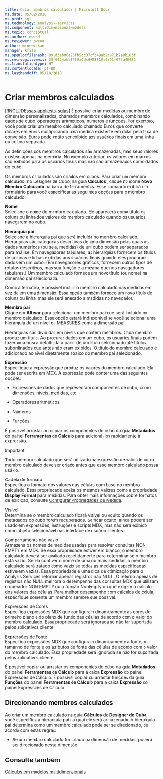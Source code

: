 ```yaml
---
title: Criar membros calculados | Microsoft Docs
ms.date: 05/02/2018
ms.prod: sql
ms.technology: analysis-services
ms.component: multidimensional-models
ms.topic: conceptual
ms.author: owend
ms.reviewer: owend
author: minewiskan
manager: kfile
ms.openlocfilehash: 991d3ab86e23fb5cc37cf349ab2c971b2e9b163f
ms.sourcegitcommit: 38f8824abb6760a9dc6953f10a6c91f97fa48432
ms.translationtype: HT
ms.contentlocale: pt-BR
ms.lasthandoff: 05/10/2018
---
```

# <a name="create-calculated-members"></a>Criar membros calculados
[!INCLUDE[ssas-appliesto-sqlas](../../includes/ssas-appliesto-sqlas.md)]
  É possível criar medidas ou membro de dimensão personalizados, chamados membros calculados, combinando dados de cubo, operadores aritméticos, números e funções. Por exemplo, você pode criar um membro calculado chamado Euros que converte dólares em euros multiplicando uma medida existente em dólar pela taxa de conversão. Euros pode então ser exibido aos usuários finais em uma linha ou coluna separada.  
  
 As definições dos membros calculados são armazenadas, mas seus valores existem apenas na memória. No exemplo anterior, os valores em marcos são exibidos para os usuários finais mas não são armazenados como dados do cubo.  
  
 Os membros calculados são criados em cubos. Para criar um membro calculado, no Designer de Cubo, na guia **Cálculos** , clique no ícone **Novo Membro Calculado** na barra de ferramentas. Esse comando exibirá um formulário para você especificar as seguintes opções para o membro calculado:  
  
 **Nome**  
 Selecione o nome do membro calculado. Ele aparecerá como título da coluna ou linha dos valores do membro calculado quando os usuários navegarem no cubo.  
  
 **Hierarquia pai**  
 Selecione a hierarquia pai que será incluída no membro calculado. Hierarquias são categorias descritivas de uma dimensão pelas quais os dados numéricos (ou seja, medidas) de um cubo podem ser separados para análise. Em navegadores tabulares, as hierarquias fornecem os títulos de colunas e linhas exibidas aos usuários finais quando eles procuram dados em um cubo. (Em navegadores gráficos, fornecem outros tipos de rótulos descritivos, mas sua função é a mesma que nos navegadores tabulares.) Um membro calculado fornece um novo título (ou nome) na dimensão pai selecionada.  
  
 Como alternativa, é possível incluir o membro calculado nas medidas em vez de em uma dimensão. Essa opção também fornece um novo título de coluna ou linha, mas ele será anexado a medidas no navegador.  
  
 **Membro pai**  
 Clique em **Alterar** para selecionar um membro pai que será incluído no membro calculado. Essa opção estará indisponível se você selecionar uma hierarquia de um nível ou MEASURES como a dimensão pai.  
  
 Hierarquias são divididas em níveis que contêm membros. Cada membro produz um título. Ao procurar dados em um cubo, os usuários finais podem fazer uma busca detalhada a partir de um título selecionado até títulos subordinados que antes não eram exibidos. O título do membro calculado é adicionado ao nível diretamente abaixo do membro pai selecionado.  
  
 **Expressão**  
 Especifique a expressão que produz os valores do membro calculado. Ela pode ser escrita em MDX. A expressão pode conter uma das seguintes opções:  
  
-   Expressões de dados que representam componentes de cubo, como dimensões, níveis, medidas, etc.  
  
-   Operadores aritméticos  
  
-   Números  
  
-   Funções  
  
 É possível arrastar ou copiar os componentes do cubo da guia **Metadados** do painel **Ferramentas de Cálculo** para adicioná-los rapidamente à expressão.  
  
> [!IMPORTANT]  
>  Todo membro calculado que será utilizado na expressão de valor de outro membro calculado deve ser criado antes que esse membro calculado possa usá-lo.  
  
 Cadeia de formato  
 Especifica o formato dos valores das células com base no membro calculado. Essa propriedade aceita os mesmos valores como a propriedade **Display Format** para medidas. Para obter mais informações sobre formatos de exibição, consulte [Configurar Propriedades de Medida](../../analysis-services/multidimensional-models/configure-measure-properties.md).  
  
 Visível  
 Determina se o membro calculado ficará visível ou oculto quando os metadados do cubo forem recuperados. Se ficar oculto, ainda poderá ser usado em expressões, instruções e scripts MDX, mas não será exibido como objeto selecionável nas interface de usuário clientes.  
  
 Comportamento não vazio  
 Armazena os nomes de medidas usadas para resolver consultas NON EMPTY em MDX. Se essa propriedade estiver em branco, o membro calculado deverá ser avaliado repetidamente para determinar se o membro está vazio. Se ela contiver o nome de uma ou mais medidas, o membro calculado será tratado como vazio se todas as medidas especificadas estiverem vazias. Essa propriedade é uma dica de otimização para o Analysis Services retornar apenas registros não NULL. O retorno apenas de registros não NULL melhora o desempenho das consultas MDX que utilizam o operador NON EMPTY ou a função NonEmpty ou que exigem o cálculo dos valores das células. Para melhor desempenho com cálculos de célula, especifique somente um membro sempre que possível.  
  
 Expressões de Cores  
 Especifica expressões MDX que configuram dinamicamente as cores de primeiro plano e do plano de fundo das células de acordo com o valor do membro calculado. Essa propriedade será ignorada se não for suportada pelos aplicativos cliente.  
  
 Expressões de Fonte  
 Especifica expressões MDX que configuram dinamicamente a fonte, o tamanho de fonte e os atributos de fonte das células de acordo com o valor do membro calculado. Essa propriedade será ignorada se não for suportada pelos aplicativos cliente.  
  
 É possível copiar ou arrastar os componentes do cubo da guia **Metadados** do painel **Ferramentas de Cálculo** para a caixa **Expressão** do painel Expressões de Cálculo. É possível copiar ou arrastar funções da guia **Funções** do painel **Ferramentas de Cálculo** para a caixa **Expressão** do painel Expressões de Cálculo.  
  
## <a name="addressing-calculated-members"></a>Direcionando membros calculados  
 Ao criar um membro calculado na guia **Cálculos** do **Designer de Cubo**, você especifica a hierarquia pai na qual ele será armazenado. A hierarquia pai determina como um membro calculado pode ser se direcionado, de acordo com estas regras:  
  
-   Se um membro calculado for criado na dimensão de medidas, poderá ser direcionado nessa dimensão.  
  
## <a name="see-also"></a>Consulte também  
 [Cálculos em modelos multidimensionais](../../analysis-services/multidimensional-models/calculations-in-multidimensional-models.md)  
  
  
